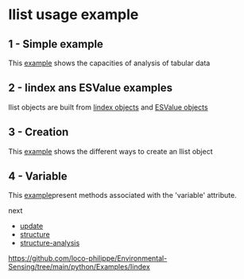 # Ilist usage example
## 1 - Simple example
This [example](https://github.com/loco-philippe/Environmental-Sensing/tree/main/python/Example/Ilist/Ilist-simple.ipynb) shows the capacities of analysis of tabular data
## 2 - Iindex ans ESValue examples
Ilist objects are built from [Iindex objects](https://github.com/loco-philippe/Environmental-Sensing/tree/main/python/Example/Iindex) and [ESValue objects](https://github.com/loco-philippe/Environmental-Sensing/tree/main/python/Example/ESValue)
## 3 - Creation
This [example](https://github.com/loco-philippe/Environmental-Sensing/tree/main/python/Example/Ilist/Ilist_creation.ipynb) shows the different ways to create an Ilist object
## 4 - Variable
This [example](https://github.com/loco-philippe/Environmental-Sensing/tree/main/python/Example/Ilist/Ilist_variable.ipynb)present methods associated with the 'variable' attribute.

next
- [update](https://github.com/loco-philippe/Environmental-Sensing/tree/main/python/Example/Ilist/Ilist_update.ipynb)
- [structure](https://github.com/loco-philippe/Environmental-Sensing/tree/main/python/Example/Ilist/Ilist_structure.ipynb)
- [structure-analysis](https://github.com/loco-philippe/Environmental-Sensing/tree/main/python/Example/Ilist/Ilist_structure-analysis.ipynb)


https://github.com/loco-philippe/Environmental-Sensing/tree/main/python/Examples/Iindex
